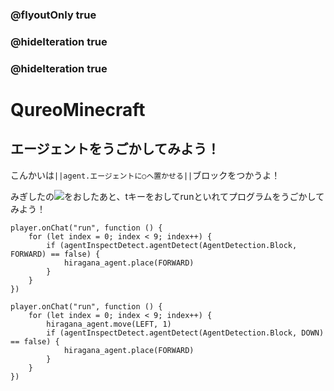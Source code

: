 ### @flyoutOnly true
### @hideIteration true
### @hideIteration true
# QureoMinecraft

## エージェントをうごかしてみよう！

こんかいは``||agent.エージェントに○へ置かせる||``ブロックをつかうよ！

みぎしたの![](https://raw.githubusercontent.com/camp-minecraft/TechkidsCampTutorial/master/images/playbutton.png)をおしたあと、tキーをおしてrunといれてプログラムをうごかしてみよう！
```template
player.onChat("run", function () {
    for (let index = 0; index < 9; index++) {
        if (agentInspectDetect.agentDetect(AgentDetection.Block, FORWARD) == false) {
            hiragana_agent.place(FORWARD)
        }
    }
})
```
```ghost
player.onChat("run", function () {
    for (let index = 0; index < 9; index++) {
        hiragana_agent.move(LEFT, 1)
        if (agentInspectDetect.agentDetect(AgentDetection.Block, DOWN) == false) {
            hiragana_agent.place(FORWARD)
        }
    }
})
```